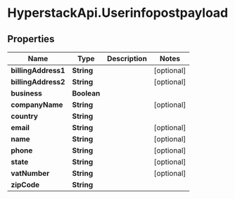 # HyperstackApi.Userinfopostpayload

## Properties

Name | Type | Description | Notes
------------ | ------------- | ------------- | -------------
**billingAddress1** | **String** |  | [optional] 
**billingAddress2** | **String** |  | [optional] 
**business** | **Boolean** |  | 
**companyName** | **String** |  | [optional] 
**country** | **String** |  | 
**email** | **String** |  | [optional] 
**name** | **String** |  | [optional] 
**phone** | **String** |  | [optional] 
**state** | **String** |  | [optional] 
**vatNumber** | **String** |  | [optional] 
**zipCode** | **String** |  | 


